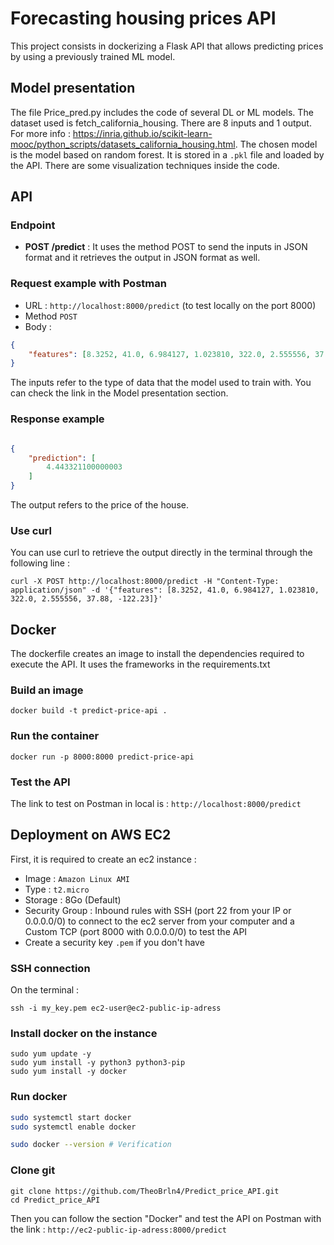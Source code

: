 # Forecasting housing prices API
This project consists in dockerizing a Flask API that allows predicting prices by using a previously trained ML model.

## Model presentation
The file Price_pred.py includes the code of several DL or ML models. The dataset used is fetch_california_housing. There are 8 inputs and 1 output. For more info : https://inria.github.io/scikit-learn-mooc/python_scripts/datasets_california_housing.html. The chosen model is the model based on random forest. It is stored in a `.pkl` file and loaded by the API. There are some visualization techniques inside the code.

## API
### Endpoint
- **POST /predict** : It uses the method POST to send the inputs in JSON format and it retrieves the output in JSON format as well.

### Request example with Postman

- URL : `http://localhost:8000/predict` (to test locally on the port 8000)
- Method `POST`
- Body : 
``` JSON
{
    "features": [8.3252, 41.0, 6.984127, 1.023810, 322.0, 2.555556, 37.88, -122.23]
}
```
The inputs refer to the type of data that the model used to train with. You can check the link in the Model presentation section.
### Response example
``` JSON

{
    "prediction": [
        4.443321100000003
    ]
}
```
The output refers to the price of the house.
### Use curl
You can use curl to retrieve the output directly in the terminal through the following line :
```
curl -X POST http://localhost:8000/predict -H "Content-Type: application/json" -d '{"features": [8.3252, 41.0, 6.984127, 1.023810, 322.0, 2.555556, 37.88, -122.23]}'
```
## Docker
The dockerfile creates an image to install the dependencies required to execute the API. It uses the frameworks in the requirements.txt

### Build an image
```
docker build -t predict-price-api .
```
### Run the container
```
docker run -p 8000:8000 predict-price-api
```
### Test the API
The link to test on Postman in local is : `http://localhost:8000/predict`

## Deployment on AWS EC2
First, it is required to create an ec2 instance :
 - Image : `Amazon Linux AMI`
 - Type : `t2.micro`
 - Storage : 8Go (Default)
 - Security Group : Inbound rules with SSH (port 22 from your IP or 0.0.0.0/0) to connect to the ec2 server from your computer and a Custom TCP (port 8000 with 0.0.0.0/0) to test the API
 - Create a security key `.pem` if you don't have

### SSH connection
On the terminal :
```
ssh -i my_key.pem ec2-user@ec2-public-ip-adress
```
### Install docker on the instance
```
sudo yum update -y
sudo yum install -y python3 python3-pip
sudo yum install -y docker
```
### Run docker
```BASH
sudo systemctl start docker
sudo systemctl enable docker

sudo docker --version # Verification
```
### Clone git
```
git clone https://github.com/TheoBrln4/Predict_price_API.git
cd Predict_price_API
```
Then you can follow the section "Docker" and test the API on Postman with the link : 
`http://ec2-public-ip-adress:8000/predict`

